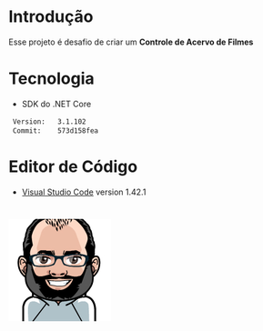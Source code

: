 # Introdução

Esse projeto é desafio de criar um **Controle de Acervo de Filmes**

# Tecnologia

* SDK do .NET Core
```
 Version:   3.1.102
 Commit:    573d158fea
```

# Editor de Código 
* [Visual Studio Code](https://code.visualstudio.com/) version 1.42.1

# 
![](screenshots/phjb_2020.png)